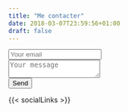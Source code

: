 ```yaml
---
title: "Me contacter"
date: 2018-03-07T23:59:56+01:00
draft: false
---
```


<form method="POST" action="https://formspree.io/naelawayes@gmail.com">
  <input name="_replyto" placeholder="Your email" type="email"><br>

  <textarea name="message" placeholder="Your message"></textarea><br>
  <input type="hidden" name="_subject" value="Nouveau contact sur le portfolio!" />
  <input type="hidden" name="_language" value="fr" />
  <button type="submit">Send</button>
</form>

{{< socialLinks >}}

<script>
  $('.icon').attr('target', '_blank');
  $('.label').addClass('fadeIn');
</script>

